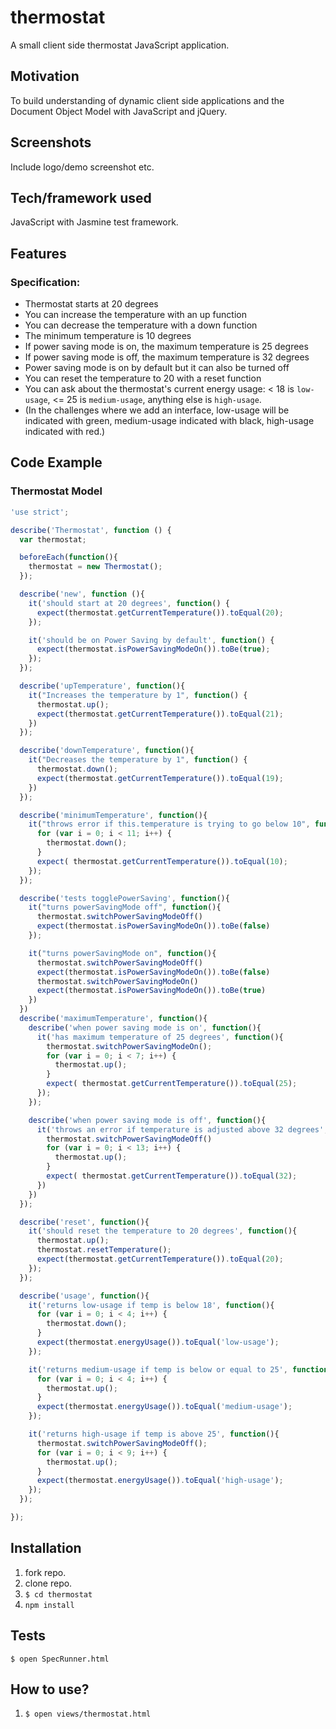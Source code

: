 # thermostat
A small client side thermostat JavaScript application.

## Motivation
To build understanding of dynamic client side applications and the Document Object Model with JavaScript and jQuery.

## Screenshots
Include logo/demo screenshot etc.

## Tech/framework used
JavaScript with Jasmine test framework.

## Features
### Specification:

* Thermostat starts at 20 degrees
* You can increase the temperature with an up function
* You can decrease the temperature with a down function
* The minimum temperature is 10 degrees
* If power saving mode is on, the maximum temperature is 25 degrees
* If power saving mode is off, the maximum temperature is 32 degrees
* Power saving mode is on by default but it can also be turned off
* You can reset the temperature to 20 with a reset function
* You can ask about the thermostat's current energy usage: < 18 is `low-usage`, <= 25 is `medium-usage`, anything else is `high-usage`.
* (In the challenges where we add an interface, low-usage will be indicated with green, medium-usage indicated with black, high-usage indicated with red.)

## Code Example
### Thermostat Model
``` js
'use strict';

describe('Thermostat', function () {
  var thermostat;

  beforeEach(function(){
    thermostat = new Thermostat();
  });

  describe('new', function (){
    it('should start at 20 degrees', function() {
      expect(thermostat.getCurrentTemperature()).toEqual(20);
    });

    it('should be on Power Saving by default', function() {
      expect(thermostat.isPowerSavingModeOn()).toBe(true);
    });
  });

  describe('upTemperature', function(){
    it("Increases the temperature by 1", function() {
      thermostat.up();
      expect(thermostat.getCurrentTemperature()).toEqual(21);
    })
  });

  describe('downTemperature', function(){
    it("Decreases the temperature by 1", function() {
      thermostat.down();
      expect(thermostat.getCurrentTemperature()).toEqual(19);
    })
  });

  describe('minimumTemperature', function(){
    it("throws error if this.temperature is trying to go below 10", function() {
      for (var i = 0; i < 11; i++) {
        thermostat.down();
      }
      expect( thermostat.getCurrentTemperature()).toEqual(10);
    });
  });

  describe('tests togglePowerSaving', function(){
    it("turns powerSavingMode off", function(){
      thermostat.switchPowerSavingModeOff()
      expect(thermostat.isPowerSavingModeOn()).toBe(false)
    });

    it("turns powerSavingMode on", function(){
      thermostat.switchPowerSavingModeOff()
      expect(thermostat.isPowerSavingModeOn()).toBe(false)
      thermostat.switchPowerSavingModeOn()
      expect(thermostat.isPowerSavingModeOn()).toBe(true)
    })
  })
  describe('maximumTemperature', function(){
    describe('when power saving mode is on', function(){
      it('has maximum temperature of 25 degrees', function(){
        thermostat.switchPowerSavingModeOn();
        for (var i = 0; i < 7; i++) {
          thermostat.up();
        }
        expect( thermostat.getCurrentTemperature()).toEqual(25);
      });
    });

    describe('when power saving mode is off', function(){
      it('throws an error if temperature is adjusted above 32 degrees', function(){
        thermostat.switchPowerSavingModeOff()
        for (var i = 0; i < 13; i++) {
          thermostat.up();
        }
        expect( thermostat.getCurrentTemperature()).toEqual(32);
      })
    })
  });

  describe('reset', function(){
    it('should reset the temperature to 20 degrees', function(){
      thermostat.up();
      thermostat.resetTemperature();
      expect(thermostat.getCurrentTemperature()).toEqual(20);
    });
  });

  describe('usage', function(){
    it('returns low-usage if temp is below 18', function(){
      for (var i = 0; i < 4; i++) {
        thermostat.down();
      }
      expect(thermostat.energyUsage()).toEqual('low-usage');
    });

    it('returns medium-usage if temp is below or equal to 25', function(){
      for (var i = 0; i < 4; i++) {
        thermostat.up();
      }
      expect(thermostat.energyUsage()).toEqual('medium-usage');
    });

    it('returns high-usage if temp is above 25', function(){
      thermostat.switchPowerSavingModeOff();
      for (var i = 0; i < 9; i++) {
        thermostat.up();
      }
      expect(thermostat.energyUsage()).toEqual('high-usage');
    });
  });

});
```

## Installation
1. fork repo.
2. clone repo.
3. `$ cd thermostat`
4. `npm install`

## Tests
`$ open SpecRunner.html`


## How to use?
1. `$ open views/thermostat.html`
